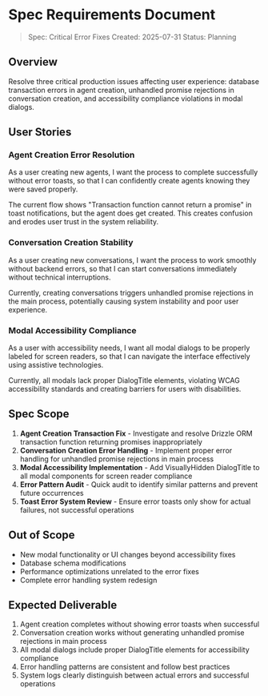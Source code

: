 # Spec Requirements Document

> Spec: Critical Error Fixes
> Created: 2025-07-31
> Status: Planning

## Overview

Resolve three critical production issues affecting user experience: database transaction errors in agent creation, unhandled promise rejections in conversation creation, and accessibility compliance violations in modal dialogs.

## User Stories

### Agent Creation Error Resolution

As a user creating new agents, I want the process to complete successfully without error toasts, so that I can confidently create agents knowing they were saved properly.

The current flow shows "Transaction function cannot return a promise" in toast notifications, but the agent does get created. This creates confusion and erodes user trust in the system reliability.

### Conversation Creation Stability

As a user creating new conversations, I want the process to work smoothly without backend errors, so that I can start conversations immediately without technical interruptions.

Currently, creating conversations triggers unhandled promise rejections in the main process, potentially causing system instability and poor user experience.

### Modal Accessibility Compliance

As a user with accessibility needs, I want all modal dialogs to be properly labeled for screen readers, so that I can navigate the interface effectively using assistive technologies.

Currently, all modals lack proper DialogTitle elements, violating WCAG accessibility standards and creating barriers for users with disabilities.

## Spec Scope

1. **Agent Creation Transaction Fix** - Investigate and resolve Drizzle ORM transaction function returning promises inappropriately
2. **Conversation Creation Error Handling** - Implement proper error handling for unhandled promise rejections in main process
3. **Modal Accessibility Implementation** - Add VisuallyHidden DialogTitle to all modal components for screen reader compliance
4. **Error Pattern Audit** - Quick audit to identify similar patterns and prevent future occurrences
5. **Toast Error System Review** - Ensure error toasts only show for actual failures, not successful operations

## Out of Scope

- New modal functionality or UI changes beyond accessibility fixes
- Database schema modifications
- Performance optimizations unrelated to the error fixes
- Complete error handling system redesign

## Expected Deliverable

1. Agent creation completes without showing error toasts when successful
2. Conversation creation works without generating unhandled promise rejections in main process
3. All modal dialogs include proper DialogTitle elements for accessibility compliance
4. Error handling patterns are consistent and follow best practices
5. System logs clearly distinguish between actual errors and successful operations